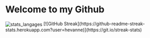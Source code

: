 <h1>Welcome to my Github</h1>

<img align="center" src="https://github-readme-stats.vercel.app/api/top-langs?username=hevanne&layout=compact&langs_count=8&theme=tokyonight" alt="stats_langages">
[![GitHub Streak](https://github-readme-streak-stats.herokuapp.com?user=hevanne)](https://git.io/streak-stats)
<!--
**hevanne/hevanne** is a ✨ _special_ ✨ repository because its `README.md` (this file) appears on your GitHub profile.

<img align="center" src="https://github-readme-stats.vercel.app/api?username=hevanne&show_icons=true&theme=tokyonight&rank_icon=github&include_all_commits=true" alt="stats_commit">
Affichable quand des projets seront postés (perte des stats avec changement de nom)

Here are some ideas to get you started:

- 🔭 I’m currently working on ...
- 🌱 I’m currently learning ...
- 👯 I’m looking to collaborate on ...
- 🤔 I’m looking for help with ...
- 💬 Ask me about ...
- 📫 How to reach me: ...
- 😄 Pronouns: ...
- ⚡ Fun fact: ...
-->
